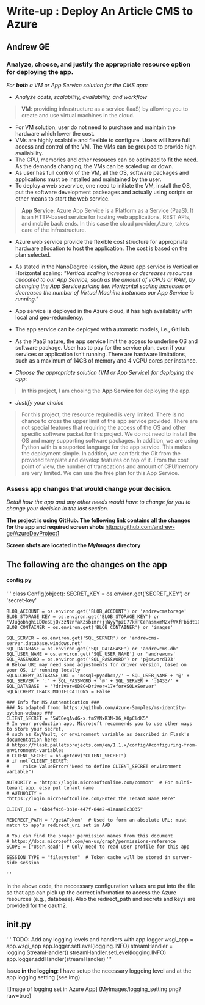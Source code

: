# Write-up : Deploy An Article CMS to Azure

## Andrew GE

### Analyze, choose, and justify the appropriate resource option for deploying the app.

*For **both** a VM or App Service solution for the CMS app:*

- *Analyze costs, scalability, availability, and workflow*
> **VM**: providing infrastructure as a service (IaaS) by allowing you to create and use virtual machines in the cloud.
- For VM solution, user do not need to purchase and maintain the hardware which lower the cost. 
- VMs are highly scalabile and flexible to configure. Users will have full access and control of the VM. The VMs can be grouped to provide high availability. 
- The CPU, memories and other resouces can be optimzed to fit the need.  As the demands changing, the VMs can be scaled up or down.
- As user has full control of the VM, all the OS, software packages and applications must be installed and maintained by the user.
- To deploy a web severvice, one need to initiate the VM, install the OS, put the software development packeages and actually using scripts or other means to start the web service.

> **App Service**: Azure App Service is a Platform as a Service (PaaS). It is an HTTP-based service for hosting web applications, REST APIs, and mobile back ends.
In this case the cloud provider,Azure, takes care of the infrastructure.
 
- Azure web service provide the flexible cost structure for appropriate hardware allocation to host the application. The cost is based on the plan selected.
- As stated in the NanoDegree lession, the Azure app service is Vertical or Horizontal scaling: _"Vertical scaling increases or decreases resources allocated to our App Service, 
such as the amount of vCPUs or RAM, by changing the App Service pricing tier. Horizontal scaling increases or decreases the number of Virtual Machine instances our App Service is running."_
- App service is deployed in the Azure cloud, it has high availability with local and geo-redundency.
- The app service can be deployed with automatic models, i.e., GitHub. 
- As the PaaS nature, the app service limit the access to underline OS and software package. User has to pay for the service plan, even if your services or application isn’t running.
There are hardware limitations, such as a maximum of 14GB of memory and 4 vCPU cores per instance.

- *Choose the appropriate solution (VM or App Service) for deploying the app*:

> In this project, I am chosing the **App Service** for deploying the app.
 
- *Justify your choice*

> For this project, the resource required is very limited. There is no chance to cross the upper limit of the app service provided. There are not special features that requiring the 
access of the OS and other specific software packet for this project. We do not need to install the OS and many supporting software packages. In addition, we are using Python with is a suported
language for the app service. This makes the deployment simple. In addtion, we can fork the Git from the provided template and develop features on top of it. From the cost point of view, the 
number of transcations and amount of CPU/memory are very limited. We can use the free plan for this App Service. 


### Assess app changes that would change your decision.

*Detail how the app and any other needs would have to change for you to change your decision in the last section.* 

**The project is using GitHub. The following link contains all the changes for the app and required screen shots**
https://github.com/andrew-ge/AzureDevProject1

**Screen shots are located in the _MyImages_ directory**

## The following are the changes on the app 

#### config.py

'''
class Config(object):
    SECRET_KEY = os.environ.get('SECRET_KEY') or 'secret-key'

    BLOB_ACCOUNT = os.environ.get('BLOB_ACCOUNT') or 'andrewcmstorage'
    BLOB_STORAGE_KEY = os.environ.get('BLOB_STORAGE_KEY') or 'VJugobhghiLDOeSEjQ/3zNznfaKZsbimr+jjWyyYpzE77k+FCePasmxmMZxfVXfFbidt1C213UC03yaRiHld+w=='
    BLOB_CONTAINER = os.environ.get('BLOB_CONTAINER') or 'images'

    SQL_SERVER = os.environ.get('SQL_SERVER') or 'andrewcms-server.database.windows.net'
    SQL_DATABASE = os.environ.get('SQL_DATABASE') or 'andrewcms-db'
    SQL_USER_NAME = os.environ.get('SQL_USER_NAME') or 'andrewcms'
    SQL_PASSWORD = os.environ.get('SQL_PASSWORD') or 'p@ssword123'
    # Below URI may need some adjustments for driver version, based on your OS, if running locally
    SQLALCHEMY_DATABASE_URI = 'mssql+pyodbc://' + SQL_USER_NAME + '@' + SQL_SERVER + ':' + SQL_PASSWORD + '@' + SQL_SERVER + ':1433/' + SQL_DATABASE  + '?driver=ODBC+Driver+17+for+SQL+Server'
    SQLALCHEMY_TRACK_MODIFICATIONS = False

    ### Info for MS Authentication ###
    ### As adapted from: https://github.com/Azure-Samples/ms-identity-python-webapp ###
    CLIENT_SECRET = "5WC0eqAvdG-x.fmSVNxR3N-X6_X0pCldK5"
    # In your production app, Microsoft recommends you to use other ways to store your secret,
    # such as KeyVault, or environment variable as described in Flask's documentation here:
    # https://flask.palletsprojects.com/en/1.1.x/config/#configuring-from-environment-variables
    # CLIENT_SECRET = os.getenv("CLIENT_SECRET")
    # if not CLIENT_SECRET:
    #     raise ValueError("Need to define CLIENT_SECRET environment variable")

    AUTHORITY = "https://login.microsoftonline.com/common"  # For multi-tenant app, else put tenant name
    # AUTHORITY = "https://login.microsoftonline.com/Enter_the_Tenant_Name_Here"

    CLIENT_ID = "6bb4f4c6-3b1e-447f-84e2-41aaae8c3035"

    REDIRECT_PATH = "/getAToken"  # Used to form an absolute URL; must match to app's redirect_uri set in AAD

    # You can find the proper permission names from this document
    # https://docs.microsoft.com/en-us/graph/permissions-reference
    SCOPE = ["User.Read"] # Only need to read user profile for this app

    SESSION_TYPE = "filesystem"  # Token cache will be stored in server-side session

'''

In the above code, the neccessary configuration values are put into the file so that app can pick up the correct information to access the Azure resources (e.g., database). Also the 
redirect_path and secrets and keys are provided for the oauth2.

## __init__.py

'''
	TODO: Add any logging levels and handlers with app.logger
	wsgi_app = app.wsgi_app
	app.logger.setLevel(logging.INFO)
	streamHandler = logging.StreamHandler()
	streamHandler.setLevel(logging.INFO)
	app.logger.addHandler(streamHandler)
'''

**Issue in the logging**: I have setup the necessary loggoing level and at the app logging setting (see img)

![Image of logging set in Azure App] (MyImages/logging_setting.png?raw=true)
